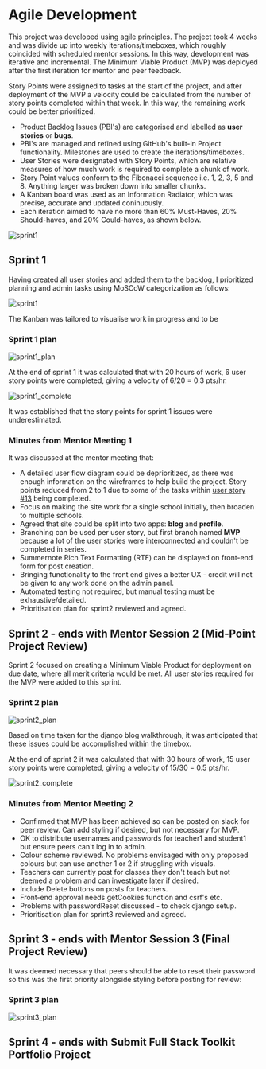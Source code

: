 # Agile Development

This project was developed using agile principles. The project took 4 weeks and was divide up into weekly iterations/timeboxes, which roughly coincided with scheduled mentor sessions. In this way, development was iterative and incremental. The Minimum Viable Product (MVP) was deployed after the first iteration for mentor and peer feedback.

Story Points were assigned to tasks at the start of the project, and after deployment of the MVP a velocity could be calculated from the number of story points completed within that week. In this way, the remaining work could be better prioritized.

- Product Backlog Issues (PBI's) are categorised and labelled as **user stories** or **bugs**.
- PBI's are managed and refined using GitHub's built-in Project functionality. Milestones are used to create the iterations/timeboxes.
- User Stories were designated with Story Points, which are relative measures of how much work is required to complete a chunk of work.
- Story Point values conform to the Fibonacci sequence i.e. 1, 2, 3, 5 and 8. Anything larger was broken down into smaller chunks.
- A Kanban board was used as an Information Radiator, which was precise, accurate and updated coninuously.
- Each iteration aimed to have no more than 60% Must-Haves, 20% Should-haves, and 20% Could-haves, as shown below.

![sprint1](/docs/sprints/distributing-priorities.png)

## Sprint 1

Having created all user stories and added them to the backlog, I prioritized planning and admin tasks using MoSCoW categorization as follows:

![sprint1](/docs/sprints/sprint1.png)

The Kanban was tailored to visualise work in progress and to be 

### Sprint 1 plan

![sprint1_plan](/docs/sprints/sprint1_plan.png)

At the end of sprint 1 it was calculated that with 20 hours of work, 6 user story points were completed, giving a velocity of 6/20 = 0.3 pts/hr.

![sprint1_complete](/docs/sprints/sprint1_complete.png)

It was established that the story points for sprint 1 issues were underestimated.

### Minutes from Mentor Meeting 1

It was discussed at the mentor meeting that:

- A detailed user flow diagram could be deprioritized, as there was enough information on the wireframes to help build the project. Story points reduced from 2 to 1 due to some of the tasks within [user story #13](https://github.com/alanjameschapman/whiteboard/issues/13) being completed.
- Focus on making the site work for a single school initially, then broaden to multiple schools.
- Agreed that site could be split into two apps: **blog** and **profile**.
- Branching can be used per user story, but first branch named **MVP** because a lot of the user stories were interconnected and couldn't be completed in series.
- Summernote Rich Text Formatting (RTF) can be displayed on front-end form for post creation.
- Bringing functionality to the front end gives a better UX - credit will not be given to any work done on the admin panel.
- Automated testing not required, but manual testing must be exhaustive/detailed.
- Prioritisation plan for sprint2 reviewed and agreed.

## Sprint 2 - ends with Mentor Session 2 (Mid-Point Project Review)

Sprint 2 focused on creating a Minimum Viable Product for deployment on due date, where all merit criteria would be met. All user stories required for the MVP were added to this sprint.

### Sprint 2 plan

![sprint2_plan](/docs/sprints/sprint2_plan.png)

Based on time taken for the django blog walkthrough, it was anticipated that these issues could be accomplished within the timebox.

At the end of sprint 2 it was calculated that with 30 hours of work, 15 user story points were completed, giving a velocity of 15/30 = 0.5 pts/hr.

![sprint2_complete](/docs/sprints/sprint2_complete.png)

### Minutes from Mentor Meeting 2

- Confirmed that MVP has been achieved so can be posted on slack for peer review. Can add styling if desired, but not necessary for MVP.
- OK to distribute usernames and passwords for teacher1 and student1 but ensure peers can't log in to admin.
- Colour scheme reviewed. No problems envisaged with only  proposed colours but can use another 1 or 2 if struggling with visuals.
- Teachers can currently post for classes they don't teach but not deemed a problem and can investigate later if desired.
- Include Delete buttons on posts for teachers.
- Front-end approval needs getCookies function and csrf's etc.
- Problems with passwordReset discussed - to check django setup.
- Prioritisation plan for sprint3 reviewed and agreed.

## Sprint 3 - ends with Mentor Session 3 (Final Project Review)

It was deemed necessary that peers should be able to reset their password so this was the first priority alongside styling before posting for review:

### Sprint 3 plan

![sprint3_plan](/docs/sprints/sprint3_plan.png)


## Sprint 4 - ends with Submit Full Stack Toolkit Portfolio Project

